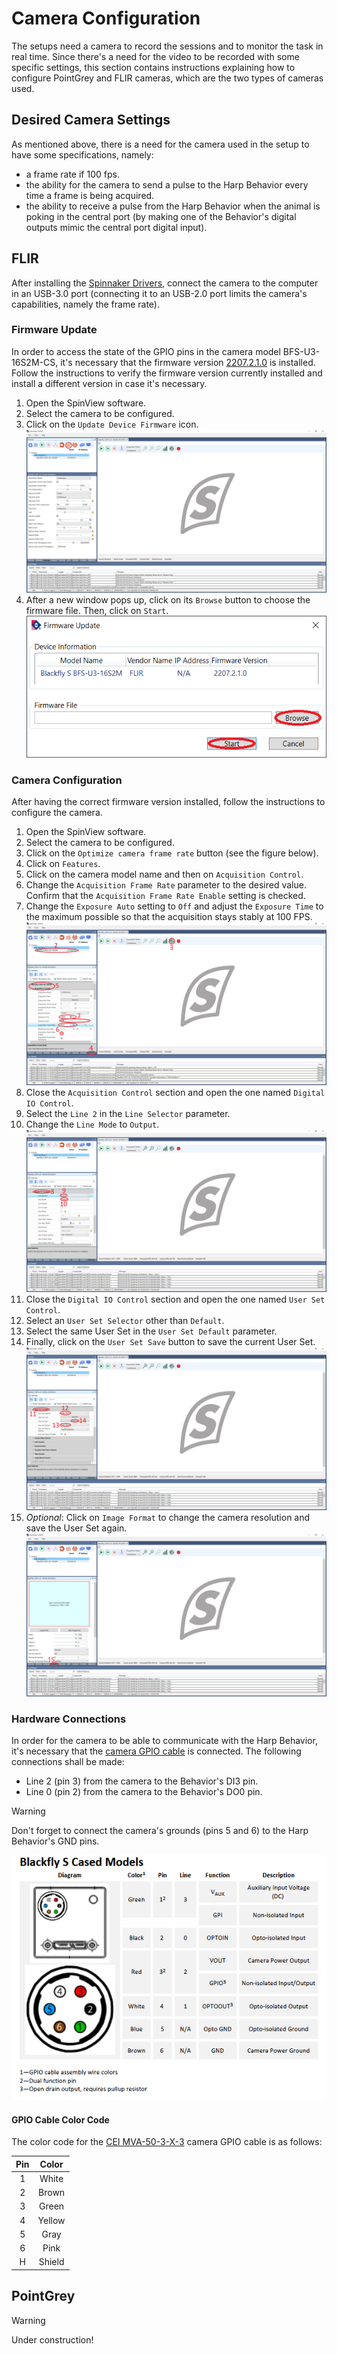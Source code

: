 # Camera Configuration

The setups need a camera to record the sessions and to monitor the task in real time. Since there's a need for the video to be recorded with some specific settings, this section contains instructions explaining how to configure PointGrey and FLIR cameras, which are the two types of cameras used.

## Desired Camera Settings

As mentioned above, there is a need for the camera used in the setup to have some specifications, namely:
- a frame rate if 100 fps.
- the ability for the camera to send a pulse to the Harp Behavior every time a frame is being acquired.
- the ability to receive a pulse from the Harp Behavior when the animal is poking in the central port (by making one of the Behavior's digital outputs mimic the central port digital input).

## FLIR

After installing the [Spinnaker Drivers](software.md#spinnaker-drivers), connect the camera to the computer in an USB-3.0 port (connecting it to an USB-2.0 port limits the camera's capabilities, namely the frame rate).

### Firmware Update

In order to access the state of the GPIO pins in the camera model BFS-U3-16S2M-CS, it's necessary that the firmware version [2207.2.1.0](https://teledyne.app.box.com/s/nug2qb3auxty1betfu5tkpp5kcnkihn8) is installed. Follow the instructions to verify the firmware version currently installed and install a different version in case it's necessary.

1. Open the SpinView software.
2. Select the camera to be configured.
3. Click on the `Update Device Firmware` icon.
![Camera Firmware 1](../images/camera_firmware_1.png)
4. After a new window pops up, click on its `Browse` button to choose the firmware file. Then, click on `Start`.
![Camera Firmware 2](../images/camera_firmware_2.png)

### Camera Configuration

After having the correct firmware version installed, follow the instructions to configure the camera.

1. Open the SpinView software. 
2. Select the camera to be configured.
3. Click on the `Optimize camera frame rate` button (see the figure below).
4. Click on `Features`.
5. Click on the camera model name and then on `Acquisition Control`.
6. Change the `Acquisition Frame Rate` parameter to the desired value. Confirm that the `Acquisition Frame Rate Enable` setting is checked.
7. Change the `Exposure Auto` setting to `Off` and adjust the `Exposure Time` to the maximum possible so that the acquisition stays stably at 100 FPS.
![Camera Config 1](../images/camera_config_1.png)
8. Close the `Acquisition Control` section and open the one named `Digital IO Control`.
9. Select the `Line 2` in the `Line Selector` parameter.
10. Change the `Line Mode` to `Output`.
![Camera Config 2](../images/camera_config_2.png)
11. Close the `Digital IO Control` section and open the one named `User Set Control`.
12. Select an `User Set Selector` other than `Default`.
13. Select the same User Set in the `User Set Default` parameter.
14. Finally, click on the `User Set Save` button to save the current User Set.
![Camera Config 3](../images/camera_config_3.png)
15. _Optional_: Click on `Image Format` to change the camera resolution and save the User Set again.
![Camera Config 4](../images/camera_config_4.png)

### Hardware Connections

In order for the camera to be able to communicate with the Harp Behavior, it's necessary that the [camera GPIO cable](https://machinevisiondirect.com/es/products/cei-mva-50-3-x-3m) is connected. The following connections shall be made:
- Line 2 (pin 3) from the camera to the Behavior's DI3 pin.
- Line 0 (pin 2) from the camera to the Behavior's DO0 pin.

> [!WARNING]
> Don't forget to connect the camera's grounds (pins 5 and 6) to the Harp Behavior's GND pins.

![Camera Pins](../images/camera_pins.png)

#### GPIO Cable Color Code
The color code for the [CEI MVA-50-3-X-3]((https://machinevisiondirect.com/es/products/cei-mva-50-3-x-3m)) camera GPIO cable is as follows:

| Pin |  Color |
|:---:|:------:|
|  1  |  White |
|  2  |  Brown |
|  3  |  Green |
|  4  | Yellow |
|  5  |  Gray  |
|  6  |  Pink  |
|  H  | Shield |

## PointGrey

> [!WARNING]
> Under construction!
